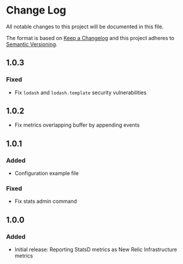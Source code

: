 # Change Log
All notable changes to this project will be documented in this file.

The format is based on [Keep a Changelog](http://keepachangelog.com/)
and this project adheres to [Semantic Versioning](http://semver.org/).

## 1.0.3
### Fixed
- Fix `lodash` and `lodash.template` security vulnerabilities

## 1.0.2
- Fix metrics overlapping buffer by appending events

## 1.0.1
### Added
- Configuration example file

### Fixed
- Fix stats admin command

## 1.0.0
### Added
- Initial release: Reporting StatsD metrics as New Relic Infrastructure metrics
